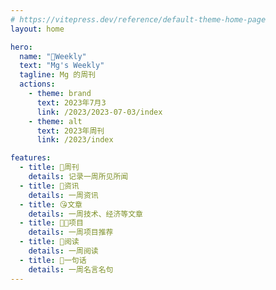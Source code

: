 ```yaml
---
# https://vitepress.dev/reference/default-theme-home-page
layout: home

hero:
  name: "📝Weekly"
  text: "Mg's Weekly"
  tagline: Mg 的周刊
  actions:
    - theme: brand
      text: 2023年7月3
      link: /2023/2023-07-03/index
    - theme: alt
      text: 2023年周刊
      link: /2023/index

features:
  - title: 📝周刊
    details: 记录一周所见所闻
  - title: 🤩资讯
    details: 一周资讯
  - title: 😘文章
    details: 一周技术、经济等文章
  - title: 💯🎍项目
    details: 一周项目推荐
  - title: 💫阅读
    details: 一周阅读
  - title: 💛一句话
    details: 一周名言名句
---
```


